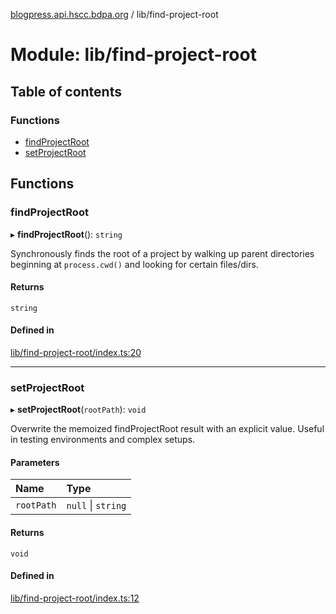 [blogpress.api.hscc.bdpa.org](../README.md) / lib/find-project-root

# Module: lib/find-project-root

## Table of contents

### Functions

- [findProjectRoot](lib_find_project_root.md#findprojectroot)
- [setProjectRoot](lib_find_project_root.md#setprojectroot)

## Functions

### findProjectRoot

▸ **findProjectRoot**(): `string`

Synchronously finds the root of a project by walking up parent
directories beginning at `process.cwd()` and looking for certain files/dirs.

#### Returns

`string`

#### Defined in

[lib/find-project-root/index.ts:20](https://github.com/nhscc/blogpress.api.hscc.bdpa.org/blob/764312e/lib/find-project-root/index.ts#L20)

___

### setProjectRoot

▸ **setProjectRoot**(`rootPath`): `void`

Overwrite the memoized findProjectRoot result with an explicit value. Useful
in testing environments and complex setups.

#### Parameters

| Name | Type |
| :------ | :------ |
| `rootPath` | ``null`` \| `string` |

#### Returns

`void`

#### Defined in

[lib/find-project-root/index.ts:12](https://github.com/nhscc/blogpress.api.hscc.bdpa.org/blob/764312e/lib/find-project-root/index.ts#L12)

